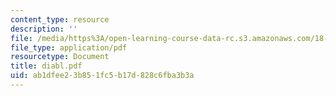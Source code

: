 ```yaml
---
content_type: resource
description: ''
file: /media/https%3A/open-learning-course-data-rc.s3.amazonaws.com/18-996-random-matrix-theory-and-its-applications-spring-2004/ab1dfee23b851fc5b17d828c6fba3b3a_diabl.pdf
file_type: application/pdf
resourcetype: Document
title: diabl.pdf
uid: ab1dfee2-3b85-1fc5-b17d-828c6fba3b3a
---
```

